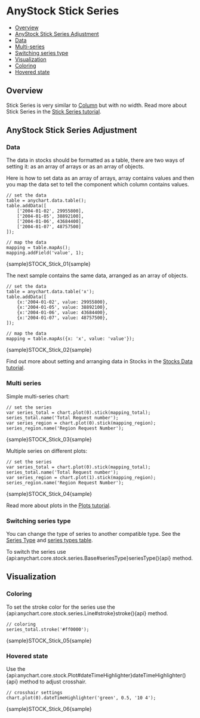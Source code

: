 # AnyStock Stick Series

* [Overview](#overview)
* [AnyStock Stick Series Adjustment](#anystock_stick_series_adjustment)
 * [Data](#data)
 * [Multi-series](#multi_series)  
 * [Switching series type](#switching_series_type)
* [Visualization](#visualization)
 * [Coloring](#coloring)
 * [Hovered state](#hovered_state)

## Overview

Stick Series is very similar to [Column](Column) but with no width. Read more about Stick Series in the [Stick Series tutorial](../../Basic_Charts/Stick_Chart).

## AnyStock Stick Series Adjustment
 
### Data

The data in stocks should be formatted as a table, there are two ways of setting it: as an array of arrays or as an array of objects. 

Here is how to set data as an array of arrays, array contains values and then you map the data set to tell the component which column contains values.

```
// set the data
table = anychart.data.table();
table.addData([
    ['2004-01-02', 29955800],
    ['2004-01-05', 38892100],
    ['2004-01-06', 43684400],
    ['2004-01-07', 48757500]
]);

// map the data
mapping = table.mapAs();
mapping.addField('value', 1);
```

{sample}STOCK\_Stick\_01{sample}

The next sample contains the same data, arranged as an array of objects.

```
// set the data
table = anychart.data.table('x');
table.addData([
    {x:'2004-01-02', value: 29955800},
    {x:'2004-01-05', value: 38892100},
    {x:'2004-01-06', value: 43684400},
    {x:'2004-01-07', value: 48757500},
]);

// map the data
mapping = table.mapAs({x: 'x', value: 'value'});
```

{sample}STOCK\_Stick\_02{sample}

Find out more about setting and arranging data in Stocks in the [Stocks Data tutorial](../Data).

### Multi series

Simple multi-series chart:

```
// set the series
var series_total = chart.plot(0).stick(mapping_total);
series_total.name('Total Request number');
var series_region = chart.plot(0).stick(mapping_region);
series_region.name('Region Request Number');
```

{sample}STOCK\_Stick\_03{sample}

Multiple series on different plots:

```
// set the series
var series_total = chart.plot(0).stick(mapping_total);
series_total.name('Total Request number');
var series_region = chart.plot(1).stick(mapping_region);
series_region.name('Region Request Number');
```

{sample}STOCK\_Stick\_04{sample}

Read more about plots in the [Plots tutorial](../Chart_Plots).

### Switching series type

You can change the type of series to another compatible type. See the [Series Type](Series_Type) and [series types table](Supported_Series#list_of_supported_series).

To switch the series use {api:anychart.core.stock.series.Base#seriesType}seriesType(){api} method.

## Visualization

### Coloring

To set the stroke color for the series use the {api:anychart.core.stock.series.Line#stroke}stroke(){api} method.

```
// coloring
series_total.stroke('#ff0000');
```

{sample}STOCK\_Stick\_05{sample}

### Hovered state

Use the {api:anychart.core.stock.Plot#dateTimeHighlighter}dateTimeHighlighter(){api} method to adjust crosshair. 

```
// crosshair settings
chart.plot(0).dateTimeHighlighter('green', 0.5, '10 4');
```

{sample}STOCK\_Stick\_06{sample}